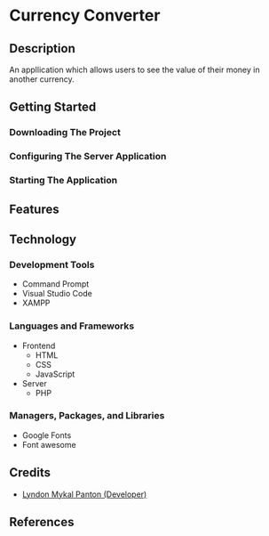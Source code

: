 # Currency Converter

## Description

An appllication which allows users to see the value of their money in another
currency.

## Getting Started

### Downloading The Project

### Configuring The Server Application

### Starting The Application

## Features

## Technology

### Development Tools

- Command Prompt
- Visual Studio Code
- XAMPP

### Languages and Frameworks

- Frontend
    - HTML
    - CSS
    - JavaScript
- Server
    - PHP

### Managers, Packages, and Libraries

- Google Fonts
- Font awesome

## Credits

- [Lyndon Mykal Panton (Developer)](https://github.com/lyndonpanton)

## References
